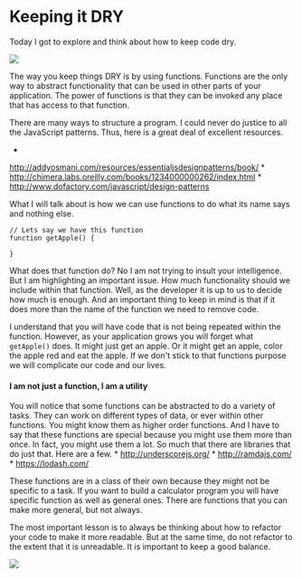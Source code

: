 # Keeping it DRY

Today I got to explore and think about how to keep code dry. 

![](http://dingo.care2.com/pictures/greenliving/1326/1325643.large.jpg)

The way you keep things DRY is by using functions. Functions are the only way to abstract functionality that can be used in other parts of your application. The power of functions is that they can be invoked any place that has access to that function. 

There are many ways to structure a program. I could never do justice to all the JavaScript patterns. Thus, here is a great deal of excellent resources. 

* 
http://addyosmani.com/resources/essentialjsdesignpatterns/book/
* 
http://chimera.labs.oreilly.com/books/1234000000262/index.html
* 
http://www.dofactory.com/javascript/design-patterns

What I will talk about is how we can use functions to do what its name says and nothing else. 

```
// Lets say we have this function
function getApple() {

}
```
What does that function do? No I am not trying to insult your intelligence. But I am highlighting an important issue. How much functionality should we include within that function. Well, as the developer it is up to us to decide how much is enough. And an important thing to keep in mind is that if it does more than the name of the function we need to remove code. 

I understand that you will have code that is not being repeated within the function. However, as your application grows you will forget what `getApple()` does. It might just get an apple. Or it might get an apple, color the apple red and eat the apple. If we don't stick to that functions purpose we will complicate our code and our lives. 

#### I am not just a function, I am a utility
You will notice that some functions can be abstracted to do a variety of tasks. They can work on different types of data, or ever within other functions. You might know them as higher order functions. And I have to say that these functions are special because you might use them more than once. In fact, you might use them a lot. So much that there are libraries that do just that. Here are a few. 
* 
http://underscorejs.org/
* 
http://ramdajs.com/
* 
https://lodash.com/

These functions are in a class of their own because they might not be specific to a task. If you want to build a calculator program you will have specific function as well as general ones. There are functions that you can make more general, but not always.

The most important lesson is to always be thinking about how to refactor your code to make it more readable. But at the same time, do not refactor to the extent that it is unreadable. It is important to keep a good balance. 

![](http://www.ben-morris.com/wp-content/library/refactoring-vs-rewriting.gif)




